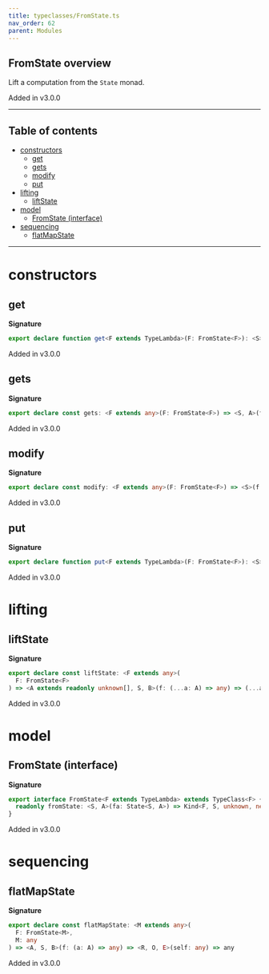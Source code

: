 ```yaml
---
title: typeclasses/FromState.ts
nav_order: 62
parent: Modules
---
```


## FromState overview

Lift a computation from the `State` monad.

Added in v3.0.0

---

<h2 class="text-delta">Table of contents</h2>

- [constructors](#constructors)
  - [get](#get)
  - [gets](#gets)
  - [modify](#modify)
  - [put](#put)
- [lifting](#lifting)
  - [liftState](#liftstate)
- [model](#model)
  - [FromState (interface)](#fromstate-interface)
- [sequencing](#sequencing)
  - [flatMapState](#flatmapstate)

---

# constructors

## get

**Signature**

```ts
export declare function get<F extends TypeLambda>(F: FromState<F>): <S>() => Kind<F, S, unknown, never, never, S>
```

Added in v3.0.0

## gets

**Signature**

```ts
export declare const gets: <F extends any>(F: FromState<F>) => <S, A>(f: (s: S) => A) => any
```

Added in v3.0.0

## modify

**Signature**

```ts
export declare const modify: <F extends any>(F: FromState<F>) => <S>(f: any) => any
```

Added in v3.0.0

## put

**Signature**

```ts
export declare function put<F extends TypeLambda>(F: FromState<F>): <S>(s: S) => Kind<F, S, unknown, never, never, void>
```

Added in v3.0.0

# lifting

## liftState

**Signature**

```ts
export declare const liftState: <F extends any>(
  F: FromState<F>
) => <A extends readonly unknown[], S, B>(f: (...a: A) => any) => (...a: A) => any
```

Added in v3.0.0

# model

## FromState (interface)

**Signature**

```ts
export interface FromState<F extends TypeLambda> extends TypeClass<F> {
  readonly fromState: <S, A>(fa: State<S, A>) => Kind<F, S, unknown, never, never, A>
}
```

Added in v3.0.0

# sequencing

## flatMapState

**Signature**

```ts
export declare const flatMapState: <M extends any>(
  F: FromState<M>,
  M: any
) => <A, S, B>(f: (a: A) => any) => <R, O, E>(self: any) => any
```

Added in v3.0.0
